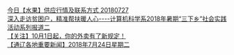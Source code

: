   
[今日【水果】供应行情及联系方式 20180727](http://www.dianyue.me/archives/603/zhugyij034afmla3/)  
[深入走访贫困户，精准帮扶暖人心----计算机科学系2018年暑期“三下乡”社会实践活动系列报道二](http://www.dianyue.me/archives/911/getogo3fl5miardl/)  
[【关注】10月1日起，你的外卖有了新规定！](http://www.dianyue.me/archives/552/dr3hue8ar9zsqu09/)  
[【通辽各地重要新闻】2018年7月24日星期二](http://www.dianyue.me/archives/251/7sej7orrvrbmk6su/)